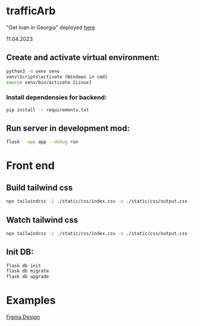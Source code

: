 # trafficArb
"Get loan in Georgia" deployed [here](https://credit-georgia.info/ge) 

11.04.2023

## Create and activate virtual environment:
```bash
python3 -m venv venv
venv\Scripts\activate (Windows in cmd)
source venv/bin/activate (Linux)
```


### Install dependensies for backend:
```bash
pip install -r requirements.txt
```

## Run server in development mod:
```bash
flask --app app --debug run
```

# Front end
## Build tailwind css
``` bash
npx tailwindcss -i ./static/css/index.css -o ./static/css/output.css
```

## Watch tailwind css
``` bash
npx tailwindcss -i ./static/css/index.css -o ./static/css/output.css --watch
```

## Init DB:
```bash
flask db init
flask db migrate
flask db upgrade
```

# Examples
[Figma Design](./static/pdf/AbritrageTraffic.pdf)

